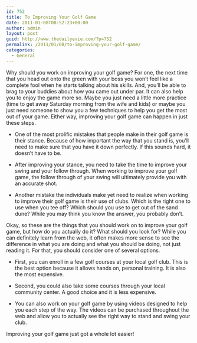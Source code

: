 ```yaml
---
id: 752
title: To Improving Your Golf Game
date: 2011-01-08T08:52:23+00:00
author: admin
layout: post
guid: http://www.thedailyevie.com/?p=752
permalink: /2011/01/08/to-improving-your-golf-game/
categories:
  - General
---
```

Why should you work on improving your golf game? For one, the next time that you head out onto the green with your boss you won’t feel like a complete fool when he starts talking about his skills. And, you’ll be able to brag to your buddies about how you came out under par. It can also help you to enjoy the game more so. Maybe you just need a little more practice (time to get away Saturday morning from the wife and kids) or maybe you just need someone to show you a few techniques to help you get the most out of your game. Either way, improving your golf game can happen in just these steps.

* One of the most prolific mistakes that people make in their golf game is their stance. Because of how important the way that you stand is, you’ll need to make sure that you have it down perfectly. If this sounds hard, it doesn’t have to be.

* After improving your stance, you need to take the time to improve your swing and your follow through. When working to improve your golf game, the follow through of your swing will ultimately provide you with an accurate shot.

* Another mistake the individuals make yet need to realize when working to improve their golf game is their use of clubs. Which is the right one to use when you tee off? Which should you use to get out of the sand dune? While you may think you know the answer, you probably don’t.

Okay, so these are the things that you should work on to improve your golf game, but how do you actually do it? What should you look for? While you can definitely learn from the web, it often makes more sense to see the difference in what you are doing and what you should be doing, not just reading it. For that, you should consider one of several options.

* First, you can enroll in a few golf courses at your local golf club. This is the best option because it allows hands on, personal training. It is also the most expensive.

* Second, you could also take some courses through your local community center. A good choice and it is less expensive.

* You can also work on your golf game by using videos designed to help you each step of the way. The videos can be purchased throughout the web and allow you to actually see the right way to stand and swing your club.

Improving your golf game just got a whole lot easier!